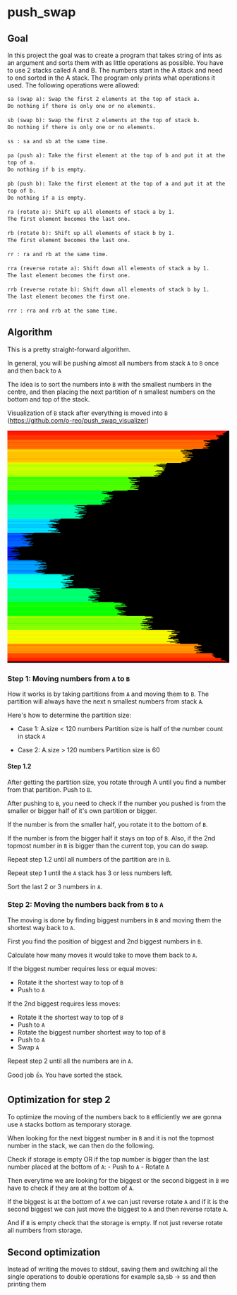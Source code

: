 # push_swap

## Goal

In this project the goal was to create a program that takes string of ints as an argument and sorts them with as little operations as possible. You have to use 2 stacks called A and B. The numbers start in the A stack and need to end sorted in the A stack. The program only prints what operations it used. The following operations were allowed:

```
sa (swap a): Swap the first 2 elements at the top of stack a.
Do nothing if there is only one or no elements.

sb (swap b): Swap the first 2 elements at the top of stack b.
Do nothing if there is only one or no elements.

ss : sa and sb at the same time.

pa (push a): Take the first element at the top of b and put it at the top of a.
Do nothing if b is empty.

pb (push b): Take the first element at the top of a and put it at the top of b.
Do nothing if a is empty.

ra (rotate a): Shift up all elements of stack a by 1.
The first element becomes the last one.

rb (rotate b): Shift up all elements of stack b by 1.
The first element becomes the last one.

rr : ra and rb at the same time.

rra (reverse rotate a): Shift down all elements of stack a by 1.
The last element becomes the first one.

rrb (reverse rotate b): Shift down all elements of stack b by 1.
The last element becomes the first one.

rrr : rra and rrb at the same time.
```

## Algorithm

This is a pretty straight-forward algorithm. 

In general, you will be pushing almost all numbers from stack `A` to `B` once and then back to `A`

The idea is to sort the numbers into `B` with the smallest numbers in the centre, and then placing the next partition of n smallest numbers on the bottom and top of the stack.

Visualization of `B` stack after everything is moved into `B` (https://github.com/o-reo/push_swap_visualizer)

![txt](Bstack.png)

### Step 1: Moving numbers from `A` to `B`

How it works is by taking partitions from `A` and moving them to `B`. The partition will always have the next n smallest numbers from stack `A`.

Here's how to determine the partition size:
- Case 1: A.size < 120 numbers
     Partition size is half of the number count in stack `A`

- Case 2: A.size > 120 numbers
    Partition size is 60

#### Step 1.2
After getting the partition size, you rotate through A until you find a number from that partition. Push to `B`.

After pushing to `B`, you need to check if the number you pushed is from the smaller or bigger half of it's own partition or bigger.

If the number is from the smaller half, you rotate it to the bottom of `B`.

If the number is from the bigger half it stays on top of `B`. Also, if the 2nd topmost number in `B` is bigger than the current top, you can do swap.

Repeat step 1.2 until all numbers of the partition are in `B`.

Repeat step 1 until the `A` stack has 3 or less numbers left.

Sort the last 2 or 3 numbers in `A`.

### Step 2: Moving the numbers back from `B` to `A`

The moving is done by finding biggest numbers in `B` and moving them the shortest way back to `A`.

First you find the position of biggest and 2nd biggest numbers in `B`.

Calculate how many moves it would take to move them back to `A`.

If the biggest number requires less or equal moves: 
- Rotate it the shortest way to top of `B`
- Push to `A`

If the 2nd biggest requires less moves:
- Rotate it the shortest way to top of `B`
- Push to `A`
- Rotate the biggest number shortest way to top of `B`
- Push to `A`
- Swap `A`

Repeat step 2 until all the numbers are in `A`.

Good job 👍. You have sorted the stack.

## Optimization for step 2

To optimize the moving of the numbers back to `B` efficiently we are gonna use `A` stacks bottom as temporary storage.

When looking for the next biggest number in `B` and it is not the topmost number in the stack, we can then do the following.

Check if storage is empty OR if the top number is bigger than the last number placed at the bottom of `A`:
    - Push to `A`
    - Rotate `A`

Then everytime we are looking for the biggest or the second biggest in `B` we have to check if they are at the bottom of `A`.

If the biggest is at the bottom of `A` we can just reverse rotate `A` and if it is the second biggest we can just move the biggest to `A` and then reverse rotate `A`.

And if `B` is empty check that the storage is empty. If not just reverse rotate all numbers from storage.

## Second optimization 

Instead of writing the moves to stdout, saving them and switching all the single operations to double operations for example sa,sb -> ss and then printing them
